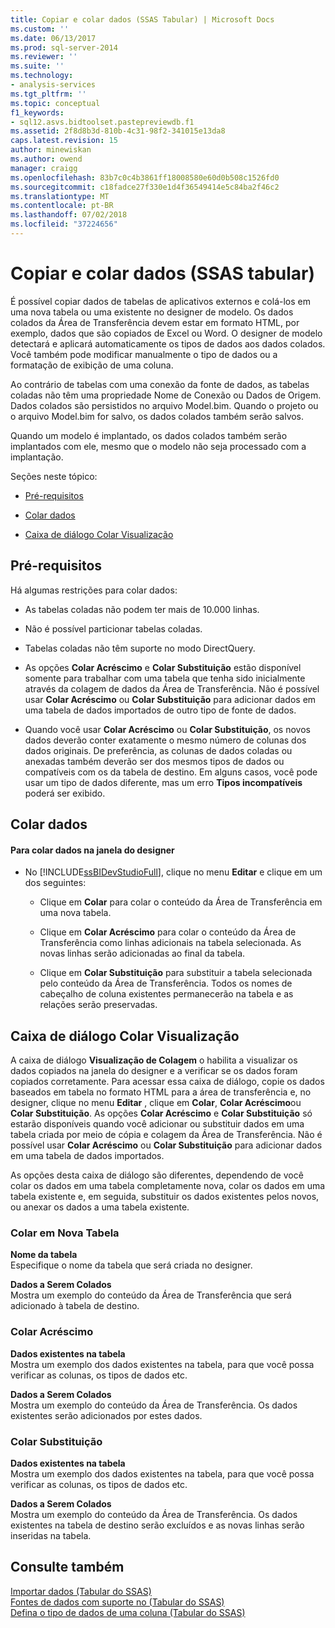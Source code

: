 ```yaml
---
title: Copiar e colar dados (SSAS Tabular) | Microsoft Docs
ms.custom: ''
ms.date: 06/13/2017
ms.prod: sql-server-2014
ms.reviewer: ''
ms.suite: ''
ms.technology:
- analysis-services
ms.tgt_pltfrm: ''
ms.topic: conceptual
f1_keywords:
- sql12.asvs.bidtoolset.pastepreviewdb.f1
ms.assetid: 2f8d8b3d-810b-4c31-98f2-341015e13da8
caps.latest.revision: 15
author: minewiskan
ms.author: owend
manager: craigg
ms.openlocfilehash: 83b7c0c4b3861ff18008580e60d0b508c1526fd0
ms.sourcegitcommit: c18fadce27f330e1d4f36549414e5c84ba2f46c2
ms.translationtype: MT
ms.contentlocale: pt-BR
ms.lasthandoff: 07/02/2018
ms.locfileid: "37224656"
---
```

# <a name="copy-and-paste-data-ssas-tabular"></a>Copiar e colar dados (SSAS tabular)
  É possível copiar dados de tabelas de aplicativos externos e colá-los em uma nova tabela ou uma existente no designer de modelo. Os dados colados da Área de Transferência devem estar em formato HTML, por exemplo, dados que são copiados de Excel ou Word. O designer de modelo detectará e aplicará automaticamente os tipos de dados aos dados colados. Você também pode modificar manualmente o tipo de dados ou a formatação de exibição de uma coluna.  
  
 Ao contrário de tabelas com uma conexão da fonte de dados, as tabelas coladas não têm uma propriedade Nome de Conexão ou Dados de Origem. Dados colados são persistidos no arquivo Model.bim. Quando o projeto ou o arquivo Model.bim for salvo, os dados colados também serão salvos.  
  
 Quando um modelo é implantado, os dados colados também serão implantados com ele, mesmo que o modelo não seja processado com a implantação.  
  
 Seções neste tópico:  
  
-   [Pré-requisitos](#bkmk_prerequisites)  
  
-   [Colar dados](#bkmk_paste_data)  
  
-   [Caixa de diálogo Colar Visualização](#bkmk_paste_preview)  
  
##  <a name="bkmk_prerequisites"></a> Pré-requisitos  
 Há algumas restrições para colar dados:  
  
-   As tabelas coladas não podem ter mais de 10.000 linhas.  
  
-   Não é possível particionar tabelas coladas.  
  
-   Tabelas coladas não têm suporte no modo DirectQuery.  
  
-   As opções **Colar Acréscimo** e **Colar Substituição** estão disponível somente para trabalhar com uma tabela que tenha sido inicialmente através da colagem de dados da Área de Transferência. Não é possível usar **Colar Acréscimo** ou **Colar Substituição** para adicionar dados em uma tabela de dados importados de outro tipo de fonte de dados.  
  
-   Quando você usar **Colar Acréscimo** ou **Colar Substituição**, os novos dados deverão conter exatamente o mesmo número de colunas dos dados originais. De preferência, as colunas de dados coladas ou anexadas também deverão ser dos mesmos tipos de dados ou compatíveis com os da tabela de destino. Em alguns casos, você pode usar um tipo de dados diferente, mas um erro **Tipos incompatíveis** poderá ser exibido.  
  
##  <a name="bkmk_paste_data"></a> Colar dados  
  
#### <a name="to-paste-data-into-the-designer"></a>Para colar dados na janela do designer  
  
-   No [!INCLUDE[ssBIDevStudioFull](../includes/ssbidevstudiofull-md.md)], clique no menu **Editar** e clique em um dos seguintes:  
  
    -   Clique em **Colar** para colar o conteúdo da Área de Transferência em uma nova tabela.  
  
    -   Clique em **Colar Acréscimo** para colar o conteúdo da Área de Transferência como linhas adicionais na tabela selecionada. As novas linhas serão adicionadas ao final da tabela.  
  
    -   Clique em **Colar Substituição** para substituir a tabela selecionada pelo conteúdo da Área de Transferência. Todos os nomes de cabeçalho de coluna existentes permanecerão na tabela e as relações serão preservadas.  
  
##  <a name="bkmk_paste_preview"></a> Caixa de diálogo Colar Visualização  
 A caixa de diálogo **Visualização de Colagem** o habilita a visualizar os dados copiados na janela do designer e a verificar se os dados foram copiados corretamente. Para acessar essa caixa de diálogo, copie os dados baseados em tabela no formato HTML para a área de transferência e, no designer, clique no menu **Editar** , clique em **Colar**, **Colar Acréscimo**ou **Colar Substituição**. As opções **Colar Acréscimo** e **Colar Substituição** só estarão disponíveis quando você adicionar ou substituir dados em uma tabela criada por meio de cópia e colagem da Área de Transferência. Não é possível usar **Colar Acréscimo** ou **Colar Substituição** para adicionar dados em uma tabela de dados importados.  
  
 As opções desta caixa de diálogo são diferentes, dependendo de você colar os dados em uma tabela completamente nova, colar os dados em uma tabela existente e, em seguida, substituir os dados existentes pelos novos, ou anexar os dados a uma tabela existente.  
  
### <a name="paste-to-new-table"></a>Colar em Nova Tabela  
 **Nome da tabela**  
 Especifique o nome da tabela que será criada no designer.  
  
 **Dados a Serem Colados**  
 Mostra um exemplo do conteúdo da Área de Transferência que será adicionado à tabela de destino.  
  
### <a name="paste-append"></a>Colar Acréscimo  
 **Dados existentes na tabela**  
 Mostra um exemplo dos dados existentes na tabela, para que você possa verificar as colunas, os tipos de dados etc.  
  
 **Dados a Serem Colados**  
 Mostra um exemplo do conteúdo da Área de Transferência. Os dados existentes serão adicionados por estes dados.  
  
### <a name="paste-replace"></a>Colar Substituição  
 **Dados existentes na tabela**  
 Mostra um exemplo dos dados existentes na tabela, para que você possa verificar as colunas, os tipos de dados etc.  
  
 **Dados a Serem Colados**  
 Mostra um exemplo do conteúdo da Área de Transferência. Os dados existentes na tabela de destino serão excluídos e as novas linhas serão inseridas na tabela.  
  
## <a name="see-also"></a>Consulte também  
 [Importar dados &#40;Tabular do SSAS&#41;](import-data-ssas-tabular.md)   
 [Fontes de dados com suporte no &#40;Tabular do SSAS&#41;](tabular-models/data-sources-supported-ssas-tabular.md)   
 [Defina o tipo de dados de uma coluna &#40;Tabular do SSAS&#41;](tabular-models/set-the-data-type-of-a-column-ssas-tabular.md)  
  
  
